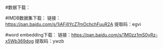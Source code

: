#数据下载：

#IMDB数据集下载：
链接：https://pan.baidu.com/s/1iAFiIIYcZ7mOchchFuuR2A 
提取码：egvi

#word embedding下载：
链接：https://pan.baidu.com/s/1M0zz1mS0yRz-x5Wb369dog 
提取码：ywzb
